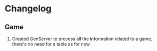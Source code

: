 # Changelog

## Game
1. Created GenServer to process all the information related to a game, there's no need for a table as for now.
